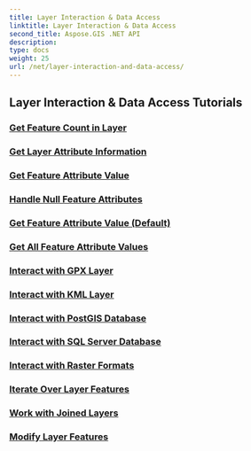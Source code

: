 ```yaml
---
title: Layer Interaction & Data Access
linktitle: Layer Interaction & Data Access
second_title: Aspose.GIS .NET API
description: 
type: docs
weight: 25
url: /net/layer-interaction-and-data-access/
---
```


## Layer Interaction & Data Access Tutorials
### [Get Feature Count in Layer](./get-feature-count-in-layer/)
### [Get Layer Attribute Information](./get-layer-attribute-information/)
### [Get Feature Attribute Value](./get-feature-attribute-value/)
### [Handle Null Feature Attributes](./handle-null-feature-attributes/)
### [Get Feature Attribute Value (Default)](./get-feature-attribute-value-default/)
### [Get All Feature Attribute Values](./get-all-feature-attribute-values/)
### [Interact with GPX Layer](./interact-with-gpx-layer/)
### [Interact with KML Layer](./interact-with-kml-layer/)
### [Interact with PostGIS Database](./interact-with-postgis-database/)
### [Interact with SQL Server Database](./interact-with-sql-server-database/)
### [Interact with Raster Formats](./interact-with-raster-formats/)
### [Iterate Over Layer Features](./iterate-over-layer-features/)
### [Work with Joined Layers](./work-with-joined-layers/)
### [Modify Layer Features](./modify-layer-features/)